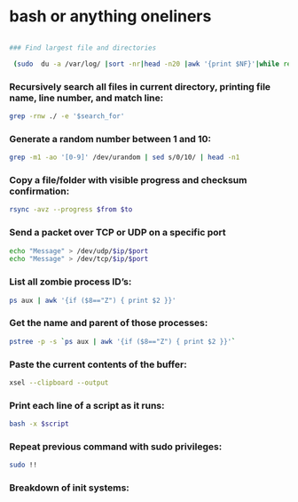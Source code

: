 # bash or anything oneliners 

```bash

### Find largest file and directories

 (sudo  du -a /var/log/ |sort -nr|head -n20 |awk '{print $NF}'|while read l ;do du -csh $l|grep -vi total;done ) 2> /dev/null
```

### Recursively search all files in current directory, printing file name, line number, and match line:

```bash
grep -rnw ./ -e '$search_for'
```

### Generate a random number between 1 and 10:

```bash
grep -m1 -ao '[0-9]' /dev/urandom | sed s/0/10/ | head -n1
```

### Copy a file/folder with visible progress and checksum confirmation:

```bash
rsync -avz --progress $from $to
```

### Send a packet over TCP or UDP on a specific port

```bash
echo "Message" > /dev/udp/$ip/$port
echo "Message" > /dev/tcp/$ip/$port
```

### List all zombie process ID’s:

```bash
ps aux | awk '{if ($8=="Z") { print $2 }}'
```

### Get the name and parent of those processes:

```bash
pstree -p -s `ps aux | awk '{if ($8=="Z") { print $2 }}'`
```

### Paste the current contents of the buffer:

```bash
xsel --clipboard --output
```

### Print each line of a script as it runs:

```bash
bash -x $script
```

### Repeat previous command with sudo privileges:

```bash
sudo !!
```

### Breakdown of init systems:

